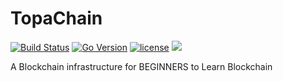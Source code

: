 # TopaChain
[![Build Status](https://travis-ci.com/mintzhao/topachain.svg?branch=master)](https://travis-ci.com/mintzhao/topachain)
[![Go Version](https://img.shields.io/badge/go-1.10.3-blue.svg)](https://golang.org)
[![license](https://img.shields.io/hexpm/l/plug.svg)](https://github.com/mintzhao/topachain/blob/master/LICENSE)
[![](https://tokei.rs/b1/github/mintzhao/topachain?category=lines)](https://github.com/mintzhao/topachain)

A Blockchain infrastructure for BEGINNERS to Learn Blockchain
